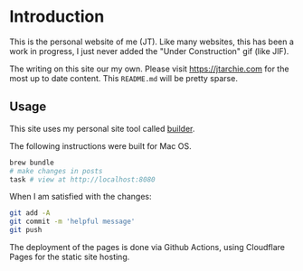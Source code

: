 # Introduction

This is the personal website of me (JT). Like many websites, this has been a
work in progress, I just never added the "Under Construction" gif (like JIF).

The writing on this site our my own. Please visit https://jtarchie.com for the
most up to date content. This `README.md` will be pretty sparse.

## Usage

This site uses my personal site tool called
[builder](https://github.com/jtarchie.builder).

The following instructions were built for Mac OS.

```bash
brew bundle
# make changes in posts
task # view at http://localhost:8080
```

When I am satisfied with the changes:

```bash
git add -A
git commit -m 'helpful message'
git push
```

The deployment of the pages is done via Github Actions, using Cloudflare Pages
for the static site hosting.
